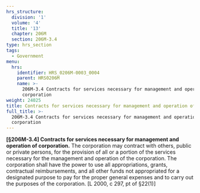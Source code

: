 ```yaml
---
hrs_structure:
  division: '1'
  volume: '4'
  title: '13'
  chapter: 206M
  section: 206M-3.4
type: hrs_section
tags:
  - Government
menu:
  hrs:
    identifier: HRS_0206M-0003_0004
    parent: HRS0206M
    name: >-
      206M-3.4 Contracts for services necessary for management and operation of
      corporation
weight: 24025
title: Contracts for services necessary for management and operation of corporation
full_title: >-
  206M-3.4 Contracts for services necessary for management and operation of
  corporation
---
```

**[§206M-3.4] Contracts for services necessary for management and operation of corporation.** The corporation may contract with others, public or private persons, for the provision of all or a portion of the services necessary for the management and operation of the corporation. The corporation shall have the power to use all appropriations, grants, contractual reimbursements, and all other funds not appropriated for a designated purpose to pay for the proper general expenses and to carry out the purposes of the corporation. [L 2000, c 297, pt of §22(1)]